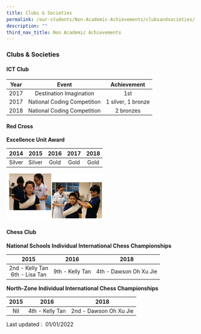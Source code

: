 ```yaml
---
title: Clubs & Societies
permalink: /our-students/Non-Academic-Achievements/clubsandsocieties/
description: ""
third_nav_title: Non Academic Achievements
---
```

### Clubs & Societies
#### **ICT Club**

| Year | Event | Achievement |
|:---:|:---:|:---:|
| 2017 | Destination Imagination | 1st |
| 2017 | National Coding Competition | 1 silver, 1 bronze |
| 2018 | National Coding Competition  | 2 bronzes  |

#### **Red Cross**

**Excellence Unit Award**

| 2014 | 2015 | 2016 | 2017 | 2018 |
|:---:|:---:|:---:|:---:|:---:|
| Silver | Silver | Gold |  Gold | Gold  |

<img src="images/redcross.png" 
     style="width:50%">

#### **Chess Club**

**National Schools Individual International Chess Championships**

| 2015 | 2016 | 2018 |
|:---:|:---:|:---:|
| 2nd - Kelly Tan<br>6th - Lisa Tan | 9th - Kelly Tan | 4th - Dawson Oh Xu Jie |

**North-Zone Individual International Chess Championships**

| 2015 | 2016 | 2018 |
|:---:|:---:|:---:|
| Nil | 4th - Kelly Tan | 2nd - Dawson Oh Xu Jie |

Last updated :  01/01/2022